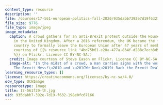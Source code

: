 ```yaml
---
content_type: resource
description: ''
file: /courses/17-561-european-politics-fall-2020/935dabb7392e7d19f632198e0fc67166_17-561f20-th.jpg
file_size: 9776
file_type: image/jpeg
image_metadata:
  caption: A crowd gathers for an anti-Brexit protest outside the Houses of Parliament
    in the United Kingdom. After a 2016 referendum, the UK became the first and only
    country to formally leave the European Union after 47 years of membership. (Image
    courtesy of {{% resource_link "4bd75b61-e28a-477a-834f-d288c7ecb8d9" "Steve Eason"
    %}} on Flickr. License CC BY-NC-SA.)
  credit: Image courtesy of Steve Eason on Flickr. License CC BY-NC-SA.
  image-alt: "In the midst of a crowd, a man carries signs with the words: \u201C\
    The Brexit Mess!\u201D and \u201CWe Don\u2019t Back the Brexit Deal.\u201D "
learning_resource_types: []
license: https://creativecommons.org/licenses/by-nc-sa/4.0/
ocw_type: OCWImage
resourcetype: Image
title: 17-561f20-th.jpg
uid: 935dabb7-392e-7d19-f632-198e0fc67166
---
```

